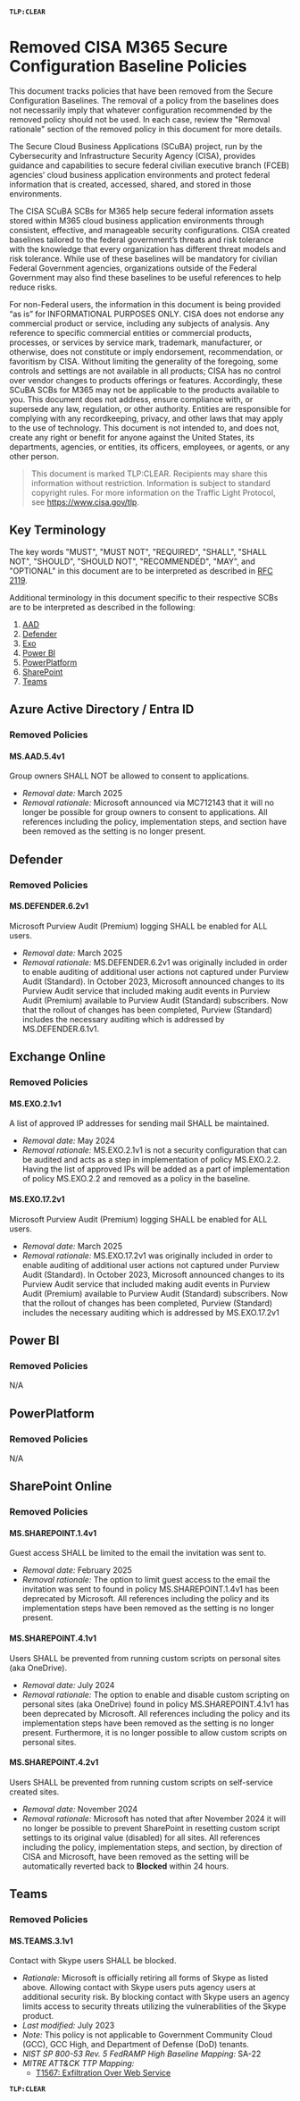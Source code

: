 **`TLP:CLEAR`**
# Removed CISA M365 Secure Configuration Baseline Policies

This document tracks policies that have been removed from the Secure Configuration Baselines. The removal of a policy from the baselines does not necessarily imply that whatever configuration recommended by the removed policy should not be used. In each case, review the "Removal rationale" section of the removed policy in this document for more details.

The Secure Cloud Business Applications (SCuBA) project, run by the Cybersecurity and Infrastructure Security Agency (CISA), provides guidance and capabilities to secure federal civilian executive branch (FCEB) agencies’ cloud business application environments and protect federal information that is created, accessed, shared, and stored in those environments.

The CISA SCuBA SCBs for M365 help secure federal information assets stored within M365 cloud business application environments through consistent, effective, and manageable security configurations. CISA created baselines tailored to the federal government’s threats and risk tolerance with the knowledge that every organization has different threat models and risk tolerance. While use of these baselines will be mandatory for civilian Federal Government agencies, organizations outside of the Federal Government may also find these baselines to be useful references to help reduce risks.

For non-Federal users, the information in this document is being provided “as is” for INFORMATIONAL PURPOSES ONLY. CISA does not endorse any commercial product or service, including any subjects of analysis. Any reference to specific commercial entities or commercial products, processes, or services by service mark, trademark, manufacturer, or otherwise, does not constitute or imply endorsement, recommendation, or favoritism by CISA. Without limiting the generality of the foregoing, some controls and settings are not available in all products; CISA has no control over vendor changes to products offerings or features.  Accordingly, these SCuBA SCBs for M365 may not be applicable to the products available to you. This document does not address, ensure compliance with, or supersede any law, regulation, or other authority. Entities are responsible for complying with any recordkeeping, privacy, and other laws that may apply to the use of technology. This document is not intended to, and does not, create any right or benefit for anyone against the United States, its departments, agencies, or entities, its officers, employees, or agents, or any other person.

> This document is marked TLP:CLEAR. Recipients may share this information without restriction. Information is subject to standard copyright rules. For more information on the Traffic Light Protocol, see https://www.cisa.gov/tlp.

## Key Terminology
The key words "MUST", "MUST NOT", "REQUIRED", "SHALL", "SHALL NOT", "SHOULD", "SHOULD NOT", "RECOMMENDED", "MAY", and "OPTIONAL" in this document are to be interpreted as described in [RFC 2119](https://datatracker.ietf.org/doc/html/rfc2119).

Additional terminology in this document specific to their respective SCBs are to be interpreted as described in the following:

1. [AAD](https://github.com/cisagov/ScubaGear/blob/main/PowerShell/ScubaGear/baselines/aad.md#key-terminology)
2. [Defender](https://github.com/cisagov/ScubaGear/blob/main/PowerShell/ScubaGear/baselines/defender.md#key-terminology)
3. [Exo](https://github.com/cisagov/ScubaGear/blob/main/PowerShell/ScubaGear/baselines/exo.md#key-terminology)
4. [Power BI](https://github.com/cisagov/ScubaGear/blob/main/PowerShell/ScubaGear/baselines/powerbi.md#key-terminology)
5. [PowerPlatform](https://github.com/cisagov/ScubaGear/blob/main/PowerShell/ScubaGear/baselines/powerplatform.md#key-terminology)
6. [SharePoint](https://github.com/cisagov/ScubaGear/blob/main/PowerShell/ScubaGear/baselines/sharepoint.md#key-terminology)
7. [Teams](https://github.com/cisagov/ScubaGear/blob/main/PowerShell/ScubaGear/baselines/teams.md#key-terminology)

## Azure Active Directory / Entra ID

### Removed Policies

#### MS.AAD.5.4v1
Group owners SHALL NOT be allowed to consent to applications.
- _Removal date:_ March 2025
- _Removal rationale:_ Microsoft announced via MC712143 that it will no longer be possible for group owners to consent to applications. All references including the policy, implementation steps, and section have been removed as the setting is no longer present.

## Defender

### Removed Policies

#### MS.DEFENDER.6.2v1
Microsoft Purview Audit (Premium) logging SHALL be enabled for ALL users.
- _Removal date:_ March 2025
- _Removal rationale:_ MS.DEFENDER.6.2v1 was originally included in order to enable auditing of additional user actions not captured under Purview Audit (Standard). In October 2023, Microsoft announced changes to its Purview Audit service that included making audit events in Purview Audit (Premium) available to Purview Audit (Standard) subscribers. Now that the rollout of changes has been completed, Purview (Standard) includes the necessary auditing which is addressed by MS.DEFENDER.6.1v1.

## Exchange Online

### Removed Policies
#### MS.EXO.2.1v1
A list of approved IP addresses for sending mail SHALL be maintained.
- _Removal date:_ May 2024
- _Removal rationale:_ MS.EXO.2.1v1 is not a security configuration that can be audited and acts as a step in implementation of policy MS.EXO.2.2. Having the list of approved IPs will be added as a part of implementation of policy MS.EXO.2.2 and removed as a policy in the baseline.

#### MS.EXO.17.2v1
Microsoft Purview Audit (Premium) logging SHALL be enabled for ALL users.
- _Removal date:_ March 2025
- _Removal rationale:_ MS.EXO.17.2v1 was originally included in order to enable auditing of additional user actions not captured under Purview Audit (Standard). In October 2023, Microsoft announced changes to its Purview Audit service that included making audit events in Purview Audit (Premium) available to Purview Audit (Standard) subscribers. Now that the rollout of changes has been completed, Purview (Standard) includes the necessary auditing which is addressed by MS.EXO.17.2v1

## Power BI

### Removed Policies

N/A

## PowerPlatform

### Removed Policies

N/A

## SharePoint Online

### Removed Policies

#### MS.SHAREPOINT.1.4v1
Guest access SHALL be limited to the email the invitation was sent to.
- _Removal date:_ February 2025
- _Removal rationale:_ The option to limit guest access to the email the invitation was sent to found in policy MS.SHAREPOINT.1.4v1 has been deprecated by Microsoft. All references including the policy and its implementation steps have been removed as the setting is no longer present.

#### MS.SHAREPOINT.4.1v1
Users SHALL be prevented from running custom scripts on personal sites (aka OneDrive).
- _Removal date:_ July 2024
- _Removal rationale:_ The option to enable and disable custom scripting on personal sites (aka OneDrive) found in policy MS.SHAREPOINT.4.1v1 has been deprecated by Microsoft. All references including the policy and its implementation steps have been removed as the setting is no longer present.  Furthermore, it is no longer possible to allow custom scripts on personal sites.

#### MS.SHAREPOINT.4.2v1
Users SHALL be prevented from running custom scripts on self-service created sites.
- _Removal date:_ November 2024
- _Removal rationale:_ Microsoft has noted that after November 2024 it will no longer be possible to prevent SharePoint in resetting custom script settings to its original value (disabled) for all sites. All references including the policy, implementation steps, and section, by direction of CISA and Microsoft, have been removed as the setting will be automatically reverted back to **Blocked** within 24 hours.

## Teams

### Removed Policies

#### MS.TEAMS.3.1v1
Contact with Skype users SHALL be blocked.

<!--Policy: MS.TEAMS.3.1v1; Criticality: SHALL -->
- _Rationale:_ Microsoft is officially retiring all forms of Skype as listed above. Allowing contact with Skype users puts agency users at additional security risk.  By blocking contact with Skype users an agency limits access to security threats utilizing the vulnerabilities of the Skype product.
- _Last modified:_ July 2023
- _Note:_ This policy is not applicable to Government Community Cloud (GCC), GCC High, and Department of Defense (DoD) tenants. 
- _NIST SP 800-53 Rev. 5 FedRAMP High Baseline Mapping:_ SA-22
- _MITRE ATT&CK TTP Mapping:_
  - [T1567: Exfiltration Over Web Service](https://attack.mitre.org/techniques/T1567/)

**`TLP:CLEAR`**
